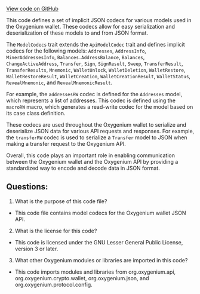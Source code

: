 [View code on GitHub](https://github.com/oxygenium/oxygenium/wallet/src/main/scala/org/oxygenium/wallet/json/ModelCodecs.scala)

This code defines a set of implicit JSON codecs for various models used in the Oxygenium wallet. These codecs allow for easy serialization and deserialization of these models to and from JSON format. 

The `ModelCodecs` trait extends the `ApiModelCodec` trait and defines implicit codecs for the following models: `Addresses`, `AddressInfo`, `MinerAddressesInfo`, `Balances.AddressBalance`, `Balances`, `ChangeActiveAddress`, `Transfer`, `Sign`, `SignResult`, `Sweep`, `TransferResult`, `TransferResults`, `Mnemonic`, `WalletUnlock`, `WalletDeletion`, `WalletRestore`, `WalletRestoreResult`, `WalletCreation`, `WalletCreationResult`, `WalletStatus`, `RevealMnemonic`, and `RevealMnemonicResult`. 

For example, the `addressesRW` codec is defined for the `Addresses` model, which represents a list of addresses. This codec is defined using the `macroRW` macro, which generates a read-write codec for the model based on its case class definition. 

These codecs are used throughout the Oxygenium wallet to serialize and deserialize JSON data for various API requests and responses. For example, the `transferRW` codec is used to serialize a `Transfer` model to JSON when making a transfer request to the Oxygenium API. 

Overall, this code plays an important role in enabling communication between the Oxygenium wallet and the Oxygenium API by providing a standardized way to encode and decode data in JSON format.
## Questions: 
 1. What is the purpose of this code file?
- This code file contains model codecs for the Oxygenium wallet JSON API.

2. What is the license for this code?
- This code is licensed under the GNU Lesser General Public License, version 3 or later.

3. What other Oxygenium modules or libraries are imported in this code?
- This code imports modules and libraries from org.oxygenium.api, org.oxygenium.crypto.wallet, org.oxygenium.json, and org.oxygenium.protocol.config.